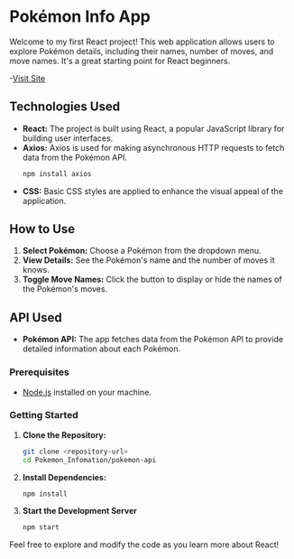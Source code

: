 # Pokémon Info App

Welcome to my first React project! This web application allows users to explore Pokémon details, including their names, number of moves, and move names. It's a great starting point for React beginners.

-[Visit Site]()

## Technologies Used

- **React:** The project is built using React, a popular JavaScript library for building user interfaces.
- **Axios:** Axios is used for making asynchronous HTTP requests to fetch data from the Pokémon API.
  ```bash
  npm install axios
- **CSS:** Basic CSS styles are applied to enhance the visual appeal of the application.

## How to Use

1. **Select Pokémon:** Choose a Pokémon from the dropdown menu.
2. **View Details:** See the Pokémon's name and the number of moves it knows.
3. **Toggle Move Names:** Click the button to display or hide the names of the Pokémon's moves.

## API Used

- **Pokémon API:** The app fetches data from the Pokémon API to provide detailed information about each Pokémon.

### Prerequisites

- [Node.js](https://nodejs.org/) installed on your machine.

### Getting Started

1. **Clone the Repository:**

   ```bash
   git clone <repository-url>
   cd Pokemon_Infomation/pokemon-api

   ```

2. **Install Dependencies:**

   ```bash
   npm install

   ```

3. **Start the Development Server**
   ```bash
   npm start
   ```

Feel free to explore and modify the code as you learn more about React!
